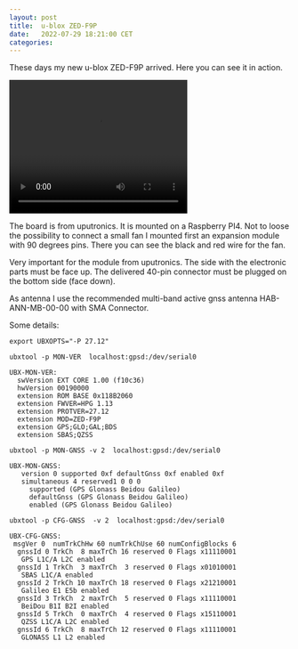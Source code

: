 ```yaml
---
layout: post
title:  u-blox ZED-F9P
date:   2022-07-29 18:21:00 CET
categories:
---
```



These days my new u-blox ZED-F9P arrived.
Here you can see it in action.


<video width="320" height="240" controls>
  <source src="/images/20220729_114006.mp4" type="video/mp4">
</video>

The board is from uputronics. It is mounted on a Raspberry PI4. Not to loose the possibility to connect a small fan I mounted first an expansion module with 90 degrees pins. There you can see the black and red wire for the fan.

Very important for the module from uputronics. The side with the electronic parts must be face up. The delivered 40-pin connector must be plugged on the bottom side (face down).

As antenna I use the recommended multi-band active gnss antenna HAB-ANN-MB-00-00 with SMA Connector.

Some details:

`export UBXOPTS="-P 27.12"`

`ubxtool -p MON-VER  localhost:gpsd:/dev/serial0`

```
UBX-MON-VER:
  swVersion EXT CORE 1.00 (f10c36)
  hwVersion 00190000
  extension ROM BASE 0x118B2060
  extension FWVER=HPG 1.13
  extension PROTVER=27.12
  extension MOD=ZED-F9P
  extension GPS;GLO;GAL;BDS
  extension SBAS;QZSS
```

`ubxtool -p MON-GNSS -v 2  localhost:gpsd:/dev/serial0`

```
UBX-MON-GNSS:
   version 0 supported 0xf defaultGnss 0xf enabled 0xf
   simultaneous 4 reserved1 0 0 0
     supported (GPS Glonass Beidou Galileo)
     defaultGnss (GPS Glonass Beidou Galileo)
     enabled (GPS Glonass Beidou Galileo)
```

`ubxtool -p CFG-GNSS  -v 2  localhost:gpsd:/dev/serial0`

```
UBX-CFG-GNSS:
 msgVer 0  numTrkChHw 60 numTrkChUse 60 numConfigBlocks 6
  gnssId 0 TrkCh  8 maxTrCh 16 reserved 0 Flags x11110001
   GPS L1C/A L2C enabled
  gnssId 1 TrkCh  3 maxTrCh  3 reserved 0 Flags x01010001
   SBAS L1C/A enabled
  gnssId 2 TrkCh 10 maxTrCh 18 reserved 0 Flags x21210001
   Galileo E1 E5b enabled
  gnssId 3 TrkCh  2 maxTrCh  5 reserved 0 Flags x11110001
   BeiDou B1I B2I enabled
  gnssId 5 TrkCh  0 maxTrCh  4 reserved 0 Flags x15110001
   QZSS L1C/A L2C enabled
  gnssId 6 TrkCh  8 maxTrCh 12 reserved 0 Flags x11110001
   GLONASS L1 L2 enabled
```
